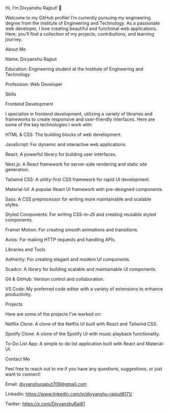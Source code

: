 Hi, I’m Divyanshu Rajput! 👋

Welcome to my GitHub profile! I’m currently pursuing my engineering degree from the Institute of Engineering and Technology. As a passionate web developer, I love creating beautiful and functional web applications. Here, you’ll find a collection of my projects, contributions, and learning journey.

About Me

Name: Divyanshu Rajput

Education: Engineering student at the Institute of Engineering and Technology

Profession: Web Developer

Skills

Frontend Development

I specialize in frontend development, utilizing a variety of libraries and frameworks to create responsive and user-friendly interfaces. Here are some of the key technologies I work with:

HTML & CSS: The building blocks of web development.

JavaScript: For dynamic and interactive web applications.

React: A powerful library for building user interfaces.

Next.js: A React framework for server-side rendering and static site generation.

Tailwind CSS: A utility-first CSS framework for rapid UI development.

Material-UI: A popular React UI framework with pre-designed components.

Sass: A CSS preprocessor for writing more maintainable and scalable styles.

Styled Components: For writing CSS-in-JS and creating reusable styled components.

Framer Motion: For creating smooth animations and transitions.

Axios: For making HTTP requests and handling APIs.

Libraries and Tools

Aetherity: For creating elegant and modern UI components.

Scadcn: A library for building scalable and maintainable UI components.

Git & GitHub: Version control and collaboration.

VS Code: My preferred code editor with a variety of extensions to enhance productivity.

Projects

Here are some of the projects I’ve worked on:


Netflix Clone: A clone of the Netflix UI built with React and Tailwind CSS.

Spotify Clone: A clone of the Spotify UI with music playback functionality.

To-Do List App: A simple to-do list application built with React and Material-UI.

Contact Me

Feel free to reach out to me if you have any questions, suggestions, or just want to connect!

Email: divyanshurajput709@gmail.com

LinkedIn: https://www.linkedin.com/in/divyanshu-rajput8171/

Twitter: https://x.com/DivyanshuRaj81
